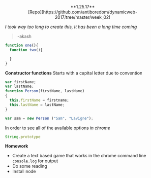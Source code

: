 <center>**1.25.17**</center>
<center>[Repo](https://github.com/antiboredom/dynamicweb-2017/tree/master/week_02)</center>

_I took way too long to create this, It has been a long time coming_
>-akash

```javascript
function one(){
  function two(){

  }
}
```

**Constructor functions**
Starts with a capital letter due to convention
```javascript
var firstName;
var lastName;
function Person(firstName, lastName)
{
  this.firstName = firstname;
  this.lastName = lastName;
}

var sam = new Person ("Sam", "Lavigne");


```
In order to see all of the available options *in chrome*
```javascript
String.prototype
```
**Homework**
* Create a text based game that works in the chrome command line `console.log` for output
* Do some reading
* Install node
